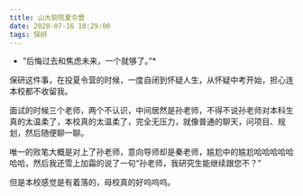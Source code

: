 ```yaml
---
title: 山大软院夏令营
date: 2020-07-16 10:29:00
tags: 保研
---
```


* ”后悔过去和焦虑未来，一个就够了。”*
  
保研这件事，在投夏令营的时候，一度自闭到怀疑人生，从怀疑中考开始，担心连本校都不收留我。

面试的时候三个老师，两个不认识，中间居然是孙老师，不得不说孙老师对本科生真的太温柔了，本校真的太温柔了，完全无压力，就像普通的聊天，问项目、规划，然后随便聊一聊。

唯一的败笔大概是对上了孙老师，意向导师却是秦老师，尴尬中的尴尬哈哈哈哈哈哈哈，然后我还雪上加霜的说了一句“孙老师，我研究生能继续跟您不？”

但是本校感觉是有着落的，母校真的好呜呜呜。


